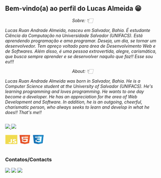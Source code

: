 ## Bem-vindo(a) ao perfil do Lucas Almeida 😁


<div align="center">
    <em>Sobre: 👇🏻</em>
</div>
<p>
	<em>
		Lucas Ruan Andrade Almeida, nasceu em Salvador, Bahia. É estudante Ciência da Computação na Universidade Salvador (UNIFACS). Está aprendendo programação e ama programar. Deseja, um dia, se tornar um desenvolvedor. Tem apreço voltado para área de Desenvolvimento Web e de Softwares. Além disso, é uma pessoa extrovertida, alegre, carismática, que busca sempre aprender e se desenvolver naquilo que faz!! Esse sou eu!!!</em>
</p>

<div align="center">
    <em>About: 👇🏻</em>
</div>
<p>
	<em>Lucas Ruan Andrade Almeida was born in Salvador, Bahia. He is a Computer Science student at the University of Salvador (UNIFACS). He's learning programming and loves programming. He wants to one day become a developer. He has an appreciation for the area of Web Development and Software. In addition, he is an outgoing, cheerful, charismatic person, who always seeks to learn and develop in what he does!! That's me!!</em>
</p>

##
<div>
  <a href="https://github.com/luffrado2">
  <img height="180em" src="https://github-readme-stats.vercel.app/api?username=luffrado2&show_icons=true&theme=tokyonight&include_all_commits=true&count_private=true">
  <img height="180em" src="https://github-readme-stats.vercel.app/api/top-langs/?username=luffrado2&layout=compact&langs_count=9&theme=tokyonight">  
  </a>
</div>
<div style="display: inline_block"><br>
  <img align="center" alt="Js" height="30" width="40" src="https://raw.githubusercontent.com/devicons/devicon/master/icons/javascript/javascript-plain.svg">
  <img align="center" alt="HTML" height="30" width="40" src="https://raw.githubusercontent.com/devicons/devicon/master/icons/html5/html5-original.svg">
  <img align="center" alt="CSS" height="30" width="40" src="https://raw.githubusercontent.com/devicons/devicon/master/icons/css3/css3-original.svg">
</div>
 
 <br>
 
  ### Contatos/Contacts
 
<div> 
  <a href="https://www.instagram.com/lucas_almeida3720/" target="_blank"><img src="https://img.shields.io/badge/-Instagram-%23E4405F?style=for-the-badge&logo=instagram&logoColor=white" target="_blank"></a>
  <a href = "mailto:eulucasalmeida21@gmail.com"><img src="https://img.shields.io/badge/-Gmail-%23333?style=for-the-badge&logo=gmail&logoColor=white" target="_blank"></a>
  <a href="" target="_blank"><img src="https://img.shields.io/badge/-LinkedIn-%230077B5?style=for-the-badge&logo=linkedin&logoColor=white" target="_blank"></a> 
 

</div>
